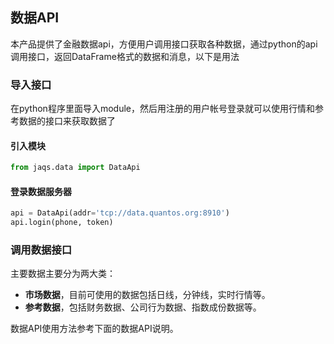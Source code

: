 ## 数据API

本产品提供了金融数据api，方便用户调用接口获取各种数据，通过python的api调用接口，返回DataFrame格式的数据和消息，以下是用法

### 导入接口

在python程序里面导入module，然后用注册的用户帐号登录就可以使用行情和参考数据的接口来获取数据了

#### 引入模块

```python
from jaqs.data import DataApi
```
#### 登录数据服务器
```python
api = DataApi(addr='tcp://data.quantos.org:8910')
api.login(phone, token) 
```

### 调用数据接口

主要数据主要分为两大类：

- **市场数据**，目前可使用的数据包括日线，分钟线，实时行情等。
- **参考数据**，包括财务数据、公司行为数据、指数成份数据等。

数据API使用方法参考下面的数据API说明。

